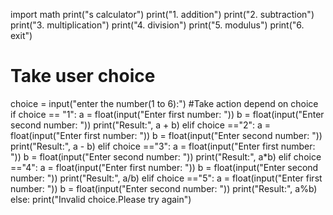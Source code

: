 import math
print("s calculator")
print("1. addition")
print("2. subtraction")
print("3. multiplication")
print("4. division")
print("5. modulus")
print("6. exit")
# Take user choice
choice = input("enter the number(1 to 6):")
#Take action depend on choice
if choice == "1":
    a = float(input("Enter first number: "))
    b = float(input("Enter second number: "))
    print("Result:", a + b)
elif choice =="2":
    a = float(input("Enter first number: "))
    b = float(input("Enter second number: "))
    print("Result:", a - b)
elif choice =="3":
    a = float(input("Enter first number: "))
    b = float(input("Enter second number: "))
    print("Result:", a*b)
elif choice =="4":
    a = float(input("Enter first number: "))
    b = float(input("Enter second number: "))
    print("Result:", a/b)
elif choice =="5":
    a = float(input("Enter first number: "))
    b = float(input("Enter second number: "))
    print("Result:", a%b)
else:
    print("Invalid choice.Please try again")
